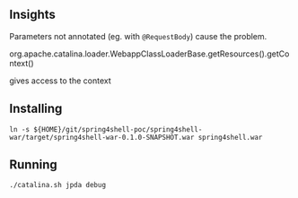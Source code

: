 

## Insights

Parameters not annotated (eg. with `@RequestBody`) cause the problem.

org.apache.catalina.loader.WebappClassLoaderBase.getResources().getContext()

gives access to the context

## Installing

    ln -s ${HOME}/git/spring4shell-poc/spring4shell-war/target/spring4shell-war-0.1.0-SNAPSHOT.war spring4shell.war

## Running

    ./catalina.sh jpda debug